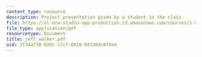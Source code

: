 ```yaml
---
content_type: resource
description: Project presentation given by a student in the class.
file: https://ol-ocw-studio-app-production.s3.amazonaws.com/courses/1-964-design-for-sustainability-fall-2006/3f34af38020c17cf0816b8130dc0f4ed_jeff_walker.pdf
file_type: application/pdf
resourcetype: Document
title: jeff_walker.pdf
uid: 3f34af38-020c-17cf-0816-b8130dc0f4ed
---
```

